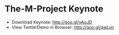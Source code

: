 The-M-Project Keynote
=========

* Download Keynote: http://goo.gl/yAoJD
* View TwitterDemo in Browser: http://goo.gl/qwLyn